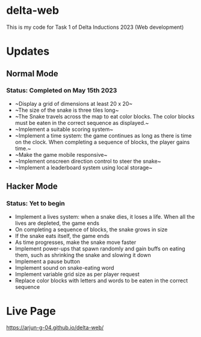 # delta-web
This is my code for Task 1 of Delta Inductions 2023 (Web development)

# Updates
## Normal Mode
### Status: Completed on May 15th 2023
* ~Display a grid of dimensions at least 20 x 20~
* ~The size of the snake is three tiles long~
* ~The Snake travels across the map to eat color blocks. The color blocks must be eaten in the correct sequence as displayed.~
* ~Implement a suitable scoring system~
* ~Implement a time system: the game continues as long as there is time on the clock. When completing a sequence of blocks, the player gains time.~
* ~Make the game mobile responsive~
* ~Implement onscreen direction control to steer the snake~
* ~Implement a leaderboard system using local storage~

## Hacker Mode
### Status: Yet to begin
* Implement a lives system: when a snake dies, it loses a life. When all the lives are depleted, the game ends
* On completing a sequence of blocks, the snake grows in size
* If the snake eats itself, the game ends
* As time progresses, make the snake move faster
* Implement power-ups that spawn randomly and gain buffs on eating them, such as shrinking the snake and slowing it down
* Implement a pause button
* Implement sound on snake-eating word
* Implement variable grid size as per player request
* Replace color blocks with letters and words to be eaten in the correct sequence

# Live Page
https://arjun-g-04.github.io/delta-web/